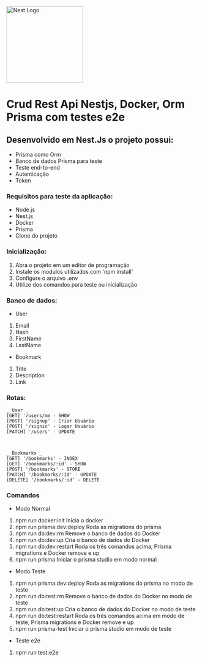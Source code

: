 <p align="center">



  <a href="http://nestjs.com/" target="blank"><img src="https://nestjs.com/img/logo-small.svg" width="200" alt="Nest Logo" /></a>



</p>




# Crud Rest Api Nestjs, Docker, Orm Prisma com testes e2e

## Desenvolvido em Nest.Js o projeto possui:
- Prisma como Orm
- Banco de dados Prisma para teste 
- Teste end-to-end
- Autenticação
- Token


### Requisitos para teste da aplicação:
- Node.js
- Nest.js
- Docker
- Prisma
- Clone do projeto

### Inicialização:
1. Abra o projeto em um editor de programação
2. Instale os modulos utilizados com 'npm install'
3. Configure o arquivo .env
4. Utilize dos comandos para teste ou inicialização

### Banco de dados:
- User
1. Email
2. Hash
3. FirstName
4. LastName

- Bookmark
1. Title
2. Description
3. Link

### Rotas:
```
_ User _
[GET] '/users/me - SHOW
[POST] '/signup' - Criar Usuário
[POST] '/signin' - Logar Usuário
[PATCH] '/users' - UPDATE



_ Bookmarks _ 
[GET] '/bookmarks' - INDEX
[GET] '/bookmarks/:id' - SHOW
[POST] '/bookmarks' - STORE
[PATCH] '/bookmarks/:id' - UPDATE
[DELETE] '/bookmarks/:id' - DELETE
```

### Comandos

- Modo Normal
1. npm run docker:init
Inicia o docker
2. npm run prisma:dev:deploy
Roda as migrations do prisma
3. npm run db:dev:rm
Remove o banco de dados do Docker
4. npm run db:dev:up
Cria o banco de dados do Docker
5. npm run db:dev:restart
Roda os três comandos acima, Prisma migrations e Docker remove e up
6. npm run prisma
Iniciar o prisma studio em modo normal

- Modo Teste
1. npm run prisma:dev:deploy
Roda as migrations do prisma no modo de teste
2. npm run db:test:rm
Remove o banco de dados do Docker no modo de teste
3. npm run db:test:up
Cria o banco de dados do Docker no modo de teste
4. npm run db:test:restart
Roda os três comandos acima em modo de teste, Prisma migrations e Docker remove e up
5. npm run prisma-test
Iniciar o prisma studio em modo de teste

- Teste e2e
1. npm run test:e2e
